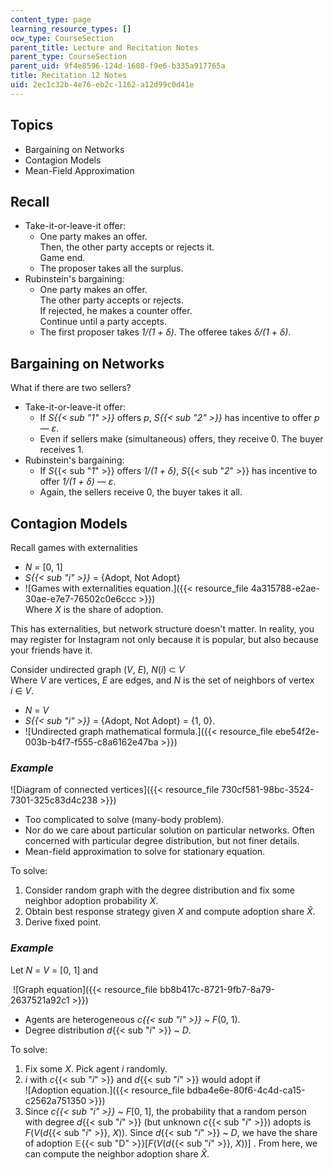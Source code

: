 ```yaml
---
content_type: page
learning_resource_types: []
ocw_type: CourseSection
parent_title: Lecture and Recitation Notes
parent_type: CourseSection
parent_uid: 9f4e8596-124d-1608-f9e6-b335a917765a
title: Recitation 12 Notes
uid: 2ec1c32b-4e76-eb2c-1162-a12d99c0d41e
---
```


Topics
------

*   Bargaining on Networks
*   Contagion Models
*   Mean-Field Approximation

Recall
------

*   Take-it-or-leave-it offer:
    *   One party makes an offer.  
        Then, the other party accepts or rejects it.  
        Game end.
    *   The proposer takes all the surplus. 
*   Rubinstein's bargaining:
    *   One party makes an offer.  
        The other party accepts or rejects.  
        If rejected, he makes a counter offer.  
        Continue until a party accepts.
    *   The first proposer takes _1/(1 + δ)_. The offeree takes _δ/(1 + δ)_.

Bargaining on Networks
----------------------

What if there are two sellers?

*   Take-it-or-leave-it offer:  
    *   If _S{{< sub "1" >}}_ offers _p_, _S{{< sub "2" >}}_ has incentive to offer _p — ε_.
    *   Even if sellers make (simultaneous) offers, they receive 0. The buyer receives 1.
*   Rubinstein's bargaining:
    *   If _S_{{< sub "_1_" >}} offers _1/(1 + δ)_, _S_{{< sub "_2_" >}} has incentive to offer _1/(1 + δ) — ε_.
    *   Again, the sellers receive 0, the buyer takes it all. 

Contagion Models
----------------

Recall games with externalities

*   _N_ = \[0, 1\]
*   _S{{< sub "i" >}}_ = {Adopt, Not Adopt}
*     
    ![Games with externalities equation.]({{< resource_file 4a315788-e2ae-30ae-e7e7-76502c0e6ccc >}})  
    Where _X_ is the share of adoption. 

This has externalities, but network structure doesn't matter. In reality, you may register for Instagram not only because it is popular, but also because your friends have it. 

Consider undirected graph (_V_, _E_), _N_(_i_) ⊂ _V_  
Where _V_ are vertices, _E_ are edges, and _N_ is the set of neighbors of vertex _i_ ∈ _V_.

*   _N_ = _V_
*   _S{{< sub "i" >}}_ = {Adopt, Not Adopt} = {1, 0}.
*     
    ![Undirected graph mathematical formula.]({{< resource_file ebe54f2e-003b-b4f7-f555-c8a6162e47ba >}})

### _Example_

![Diagram of connected vertices]({{< resource_file 730cf581-98bc-3524-7301-325c83d4c238 >}})

*   Too complicated to solve (many-body problem).
*   Nor do we care about particular solution on particular networks. Often concerned with particular degree distribution, but not finer details.
*   Mean-field approximation to solve for stationary equation. 

To solve:

1.  Consider random graph with the degree distribution and fix some neighbor adoption probability _X_. 
2.  Obtain best response strategy given _X_ and compute adoption share _X̂_.
3.  Derive fixed point. 

### _Example_

Let _N_ = _V_ = \[0, 1\] and 

 ![Graph equation]({{< resource_file bb8b417c-8721-9fb7-8a79-2637521a92c1 >}})

*   Agents are heterogeneous _c{{< sub "i" >}}_ ~ _F_(0, 1).
*   Degree distribution _d_{{< sub "_i_" >}} ~ _D_.

To solve:

1.  Fix some _X_. Pick agent _i_ randomly.
2.  _i_ with _c_{{< sub "_i_" >}} and _d_{{< sub "_i_" >}} would adopt if  
    ![Adoption equation.]({{< resource_file bdba4e6e-80f6-4c4d-ca15-c2562a751350 >}})
3.  Since _c{{< sub "i" >}}_ ~ _F_\[0, 1\], the probability that a random person with degree _d_{{< sub "_i_" >}} (but unknown _c_{{< sub "_i_" >}}) adopts is _F_(_V_(_d_{{< sub "_i_" >}}, _X_)). Since _d_{{< sub "_i_" >}} ~ _D_, we have the share of adoption 𝔼{{< sub "D" >}}\[_F_(_V_(_d_{{< sub "_i_" >}}, _X_))\] . From here, we can compute the neighbor adoption share _X̂_.